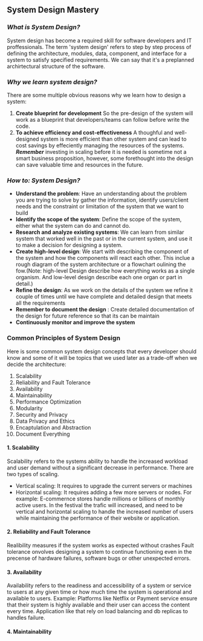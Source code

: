 ## System Design Mastery

### *What is System Design?*
System design has become a required skill for software developers and IT proffessionals. The term 'system design' refers to step by step process of defining the architecture, modules, data, component, and interface for a system to satisfy specified requirements. We can say that it's a preplanned archirtectural structure of the software.

### *Why we learn system design?*
There are some multiple obvious reasons why we learn how to design a system:

1. **Create blueprint for development**
So the pre-design of the system will work as a blueprint that developers/teams can follow before write the code. 
2. **To achieve efficiency and cost-effectiveness**
A thoughful and well-designed system is more efficient than other system and can lead to cost savings by effeciently managing the resources of the systems. ***Remember*** investing in scaling before it is needed is sometime not a smart business proposition, however, some forethought into the design can save valuable time and resources in the future.

### *How to: System Design?*
- **Understand the problem**: Have an understanding about the problem you are trying to solve by gather the information, identify users/client needs and the constraint or limitation of the system that we want to build
- **Identify the scope of the system**: Define the scope of the system, either what the system can do and cannot do.
- **Research and analyze existing systems**: We can learn from similar system that worked well in the past or in the current system, and use it to make a decision for designing a system.
- **Create high-level design**: We start with describing the component of the system and how the components will react each other. This inclue a rough diagram of the system architecture or a flowchart oulining the fow.(Note: high-level Design describe how everything works as a single organism. And low-level design describe each one organ or part in detail.)
- **Refine the design**: As we work on the details of the system we refine it couple of times until we have complete and detailed design that meets all the requirements
- **Remember to document the design** : Create detailed documentation of the design for future reference so that its can be maintain
- **Continuously monitor and improve the system**
  

### Common Principles of System Design
Here is some common system design concepts that every developer should know and some of it will be topics that we used later as a trade-off when we decide the architecture:
1. Scalability
2. Reliability and Fault Tolerance 
3. Availability
4. Maintainability
5. Performance Optimization
6. Modularity
7. Security and Privacy
8. Data Privacy and Ethics
9. Encaptulation and Abstraction
10. Document Everything

#### 1. Scalability
Scalability refers to the systems ability to handle the increased workload and user demand without a significant decrease in performance. There are two types of scaling.
- Vertical scaling: It requires to upgrade the current servers or machines
- Horizontal scaling: It requires adding a few more servers or nodes.
For example: E-commernce stores handle millions or billions of monthly active users. In the festival the trafic will increased, and need to be vertical and horizontal scaling to handle the increased number of users while maintaining the performance of their website or application.
#### 2. Reliability and Fault Tolerance
Realibility measures if the system works as expected without crashes
Fault tolerance onvolves designing a system to continue functioning even in the precense of hardware failures, software bugs or other unexpected errors.
#### 3. Availability
Availability refers to the readiness and accessibility of a system or service to users at any given time or how much time the system is operational and available to users.
Example: Platforms like Netflix or Payment service ensure that their system is highly available and their user can access the content every time. Application like that rely on load balancing and db replicas to handles failure.
#### 4. Maintainability 
